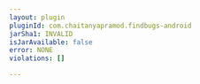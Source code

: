 ```yaml
---
layout: plugin
pluginId: com.chaitanyapramod.findbugs-android
jarSha1: INVALID
isJarAvailable: false
error: NONE
violations: []

---
```

